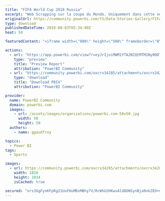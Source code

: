 ```yaml
---
title: "FIFA World Cup 2018 Russia"
excerpt: "Web Scrapping sur la coupe du Monde. Uniquement dans cette version le Groupe C."
originalUrl: https://community.powerbi.com/t5/Data-Stories-Gallery/FIFA-World-Cup-2018-Russia/m-p/479907
type: download
publishedDateTime: 2018-08-03T05:34:00Z
heat: 50

featuredContent: "<iframe width=\"800\" height=\"500\" frameborder=\"0\" src=\"https://app.powerbi.com/view?r=eyJrIjoiMWM1YTA2N2QtMTM2Ny00OTM2LWEwMWUtY2E3NjAwYjViMTg5IiwidCI6IjhlYmE3MDI4LWE0MzAtNDRlYi05YmIwLWE3MzMyY2U3NGJiNCIsImMiOjh9\"></iframe>"

actions:
  - url: "https://app.powerbi.com/view?r=eyJrIjoiMWM1YTA2N2QtMTM2Ny00OTM2LWEwMWUtY2E3NjAwYjViMTg5IiwidCI6IjhlYmE3MDI4LWE0MzAtNDRlYi05YmIwLWE3MzMyY2U3NGJiNCIsImMiOjh9"
    type: "preview"
    title: "Preview Report"
    attribution: "PowerBI Community"
  - url: "https://community.powerbi.com/oxcrx34285/attachments/oxcrx34285/DataStoriesGallery/2123/2/Russia%202018.pbix"
    type: "download"
    title: "Download PBIX"
    attribution: "PowerBI Community"

provider:
  name: PowerBI Community
  domain: powerbi.com
  images:
    - url: /assets/images/organizations/powerbi.com-50x50.jpg
      width: 50
      height: 50
  authors:
    - name: ggaudfroy

topics:
  - Power BI
tags:
  - Sports

images:
  - url: https://community.powerbi.com/oxcrx34285/attachments/oxcrx34285/DataStoriesGallery/2123/1/Compo_Equipe.PNG
    width: 1820
    height: 1034
    isCached: true

secured: "nrs3GgFynKFpRg21UuFHuMBxMBhy7V/RcWhU2HKwvAld8DNSynBja9ok2EO+mZywgcrHQiOj+fAD9rWPVoQeoniXmXwYkGxZiu+bJR1D+vnm3EDUsn56ABBzgouIclvShx+BqRyLiWDhWIQVOMRbVK+jFOeNFk+gp3oR53g6RIuTh95TD0iXb9fX5vkUeswUXFzn/bVuqw9KxBwEamjGclV+me93HyY6Y3MzKO+Z3dzgn/Z2wvIPtTqJIGjpI7lU5ofo7hRJyThS2PqVPVQH638OjBq8khPMcjP2TbQ9mGLU6QyIkj6BfhO0QyTL1nryjTPHtvkDfF9l+JH4nfXA608HG9MBL8A3RfpzYdg7QY6i3FckLA+pfoTQ2xmWRi2qt52RGCEukU8Dp+X6+Ym6fQ==;Hffr8jFMBQEuV69qZbNEyw=="
---
```


